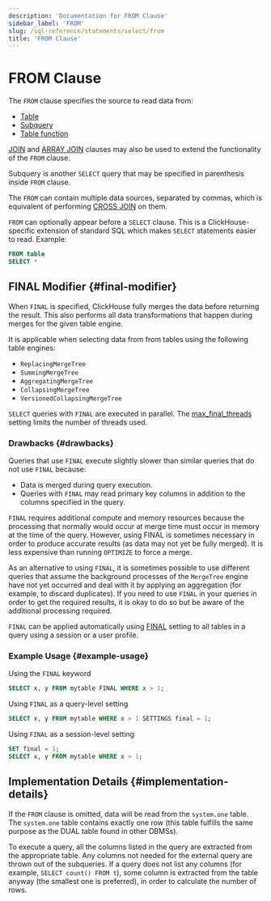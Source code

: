 ```yaml
---
description: 'Documentation for FROM Clause'
sidebar_label: 'FROM'
slug: /sql-reference/statements/select/from
title: 'FROM Clause'
---
```


# FROM Clause

The `FROM` clause specifies the source to read data from:

- [Table](../../../engines/table-engines/index.md)
- [Subquery](../../../sql-reference/statements/select/index.md) 
- [Table function](/sql-reference/table-functions)

[JOIN](../../../sql-reference/statements/select/join.md) and [ARRAY JOIN](../../../sql-reference/statements/select/array-join.md) clauses may also be used to extend the functionality of the `FROM` clause.

Subquery is another `SELECT` query that may be specified in parenthesis inside `FROM` clause.

The `FROM` can contain multiple data sources, separated by commas, which is equivalent of performing [CROSS JOIN](../../../sql-reference/statements/select/join.md) on them.

`FROM` can optionally appear before a `SELECT` clause. This is a ClickHouse-specific extension of standard SQL which makes `SELECT` statements easier to read. Example:

```sql
FROM table
SELECT *
```

## FINAL Modifier \{#final-modifier}

When `FINAL` is specified, ClickHouse fully merges the data before returning the result. This also performs all data transformations that happen during merges for the given table engine.

It is applicable when selecting data from from tables using the following table engines:
- `ReplacingMergeTree`
- `SummingMergeTree`
- `AggregatingMergeTree`
- `CollapsingMergeTree`
- `VersionedCollapsingMergeTree`

`SELECT` queries with `FINAL` are executed in parallel. The [max_final_threads](/operations/settings/settings#max_final_threads) setting limits the number of threads used.

### Drawbacks \{#drawbacks}

Queries that use `FINAL` execute slightly slower than similar queries that do not use `FINAL` because:

- Data is merged during query execution.
- Queries with `FINAL` may read primary key columns in addition to the columns specified in the query.

`FINAL` requires additional compute and memory resources because the processing that normally would occur at merge time must occur in memory at the time of the query. However, using FINAL is sometimes necessary in order to produce accurate results (as data may not yet be fully merged). It is less expensive than running `OPTIMIZE` to force a merge.

As an alternative to using `FINAL`, it is sometimes possible to use different queries that assume the background processes of the `MergeTree` engine have not yet occurred and deal with it by applying an aggregation (for example, to discard duplicates). If you need to use `FINAL` in your queries in order to get the required results, it is okay to do so but be aware of the additional processing required.

`FINAL` can be applied automatically using [FINAL](../../../operations/settings/settings.md#final) setting to all tables in a query using a session or a user profile.

### Example Usage \{#example-usage}

Using the `FINAL` keyword

```sql
SELECT x, y FROM mytable FINAL WHERE x > 1;
```

Using `FINAL` as a query-level setting

```sql
SELECT x, y FROM mytable WHERE x > 1 SETTINGS final = 1;
```

Using `FINAL` as a session-level setting

```sql
SET final = 1;
SELECT x, y FROM mytable WHERE x > 1;
```

## Implementation Details \{#implementation-details}

If the `FROM` clause is omitted, data will be read from the `system.one` table.
The `system.one` table contains exactly one row (this table fulfills the same purpose as the DUAL table found in other DBMSs).

To execute a query, all the columns listed in the query are extracted from the appropriate table. Any columns not needed for the external query are thrown out of the subqueries.
If a query does not list any columns (for example, `SELECT count() FROM t`), some column is extracted from the table anyway (the smallest one is preferred), in order to calculate the number of rows.
